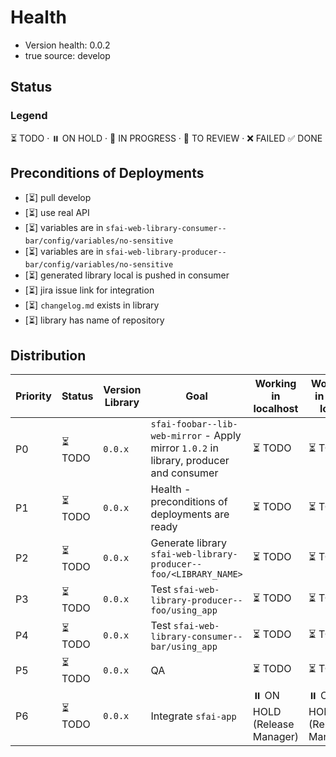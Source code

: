 # Health

- Version health: 0.0.2
- true source: develop

## Status

### Legend

⏳ TODO · ⏸️ ON HOLD · 🔄 IN PROGRESS · 👀 TO REVIEW · ❌ FAILED ✅ DONE

## Preconditions of Deployments

- [⏳] pull develop
- [⏳] use real API
- [⏳] variables are in `sfai-web-library-consumer--bar/config/variables/no-sensitive`
- [⏳] variables are in `sfai-web-library-producer--bar/config/variables/no-sensitive`
- [⏳] generated library local is pushed in consumer
- [⏳] jira issue link for integration
- [⏳] `changelog.md` exists in library
- [⏳] library has name of repository

## Distribution

| Priority | Status | Version Library | Goal                                                                                   | Working in localhost             | Working in npm local             | Working in npm aws               | URL                                                                                  |
|----------|--------|-----------------|----------------------------------------------------------------------------------------|----------------------------------|----------------------------------|----------------------------------|--------------------------------------------------------------------------------------|
| P0       | ⏳ TODO | `0.0.x`         | `sfai-foobar--lib-web-mirror` - Apply mirror `1.0.2` in library, producer and consumer | ⏳ TODO                           | ⏳ TODO                           | ⏸️ ON HOLD                       | https://github.com/softwarefactoryai/sfai-foobar--lib-web-mirror/tree/main           |
| P1       | ⏳ TODO | `0.0.x`         | Health - preconditions of deployments are ready                                        | ⏳ TODO                           | ⏳ TODO                           | ⏸️ ON HOLD                       | https://github.com/softwarefactoryai/sfai-foobar--lib-web-mirror/blob/main/HEALTH.md |
| P2       | ⏳ TODO | `0.0.x`         | Generate library `sfai-web-library-producer--foo/<LIBRARY_NAME>`                       | ⏳ TODO                           | ⏳ TODO                           | ⏸️ ON HOLD                       |                                                                                      |
| P3       | ⏳ TODO | `0.0.x`         | Test `sfai-web-library-producer--foo/using_app`                                        | ⏳ TODO                           | ⏳ TODO                           | ⏸️ ON HOLD                       |                                                                                      |
| P4       | ⏳ TODO | `0.0.x`         | Test `sfai-web-library-consumer--bar/using_app`                                        | ⏳ TODO                           | ⏳ TODO                           | ⏸️ ON HOLD                       |                                                                                      |
| P5       | ⏳ TODO | `0.0.x`         | QA                                                                                     | ⏳ TODO                           | ⏳ TODO                           | ⏸️ ON HOLD                       |                                                                                      |
| P6       | ⏳ TODO | `0.0.x`         | Integrate `sfai-app`                                                                   | ⏸️ ON HOLD     (Release Manager) | ⏸️ ON HOLD     (Release Manager) | ⏸️ ON HOLD     (Release Manager) |                                                                                      |